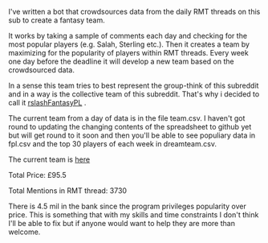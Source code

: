 I've written a bot that crowdsources  data from the daily RMT threads on this sub to create a fantasy team.

It works by taking a sample of comments each day and checking for the most popular players (e.g. Salah, Sterling etc.). Then it  creates a team by maximizing for the popularity of players within RMT threads. Every week one day before the deadline it will develop a new team based on the crowdsourced data. 

In a sense this team tries to best represent the group-think of this subreddit and in a way is the collective team of this subreddit. That's why i decided to call it [rslashFantasyPL](https://fantasy.premierleague.com/entry/2416342/history) . 


The current team from a day of data is in the file team.csv. I haven't got round to updating the changing contents of the spreadsheet to github yet but will get round to it soon and then you'll be able to see populiary data in fpl.csv and the top 30 players of each week in dreamteam.csv.

The current team is [here](https://i.redd.it/pu1a3tggv7e31.png)

Total Price: £95.5

Total Mentions in RMT thread: 3730

There is 4.5 mil in the bank since the program privileges popularity over price. This is something that with my skills and time constraints I don't think I'll be able to fix but if anyone would want to help they are more than welcome.


